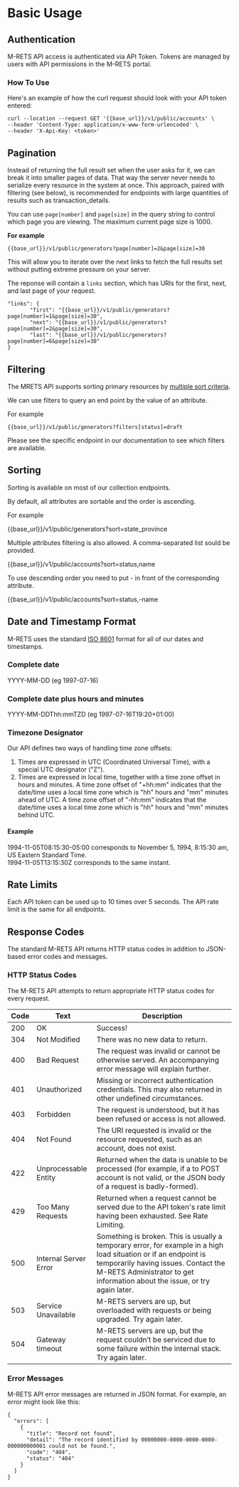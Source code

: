 # Basic Usage

## Authentication

M-RETS API access is authenticated via API Token. Tokens are managed by users with API permissions in the M-RETS portal.  

### How To Use

Here's an example of how the curl request should look with your API token entered:

```
curl --location --request GET '{{base_url}}/v1/public/accounts' \
--header 'Content-Type: application/x-www-form-urlencoded' \
--header 'X-Api-Key: <token>'
```
 
## Pagination

Instead of returning the full result set when the user asks for it, we can break it into smaller pages of data. That way the server never needs to serialize every resource in the system at once. This approach, paired with filtering (see below), is recommended for endpoints with large quantities of results such as transaction_details. 

You can use `page[number]` and `page[size]` in the query string to control which page you are viewing. The maximum current page size is 1000.

**For example**

```
{{base_url}}/v1/public/generators?page[number]=2&page[size]=30
```

This will allow you to iterate over the next links to fetch the full results set without putting extreme pressure on your server.


The reponse will contain a `links` section, which has URIs for the first, next, and last page of your request.

```
"links": {
       "first": "{{base_url}}/v1/public/generators?page[number]=1&page[size]=30",
       "next": "{{base_url}}/v1/public/generators?page[number]=2&page[size]=30",
       "last": "{{base_url}}/v1/public/generators?page[number]=6&page[size]=30"
}
```   
## Filtering

The MRETS API supports sorting primary resources by [multiple sort criteria](https://jsonapi.org/format/#fetching-sorting).

We can use filters to query an end point by the value of an attribute.

For example

```
{{base_url}}/v1/public/generators?filters[status]=draft
```

Please see the specific endpoint in our documentation to see which filters are available.

## Sorting

Sorting is available on most of our collection endpoints.

By default, all attributes are sortable and the order is ascending.

For example

{{base_url}}/v1/public/generators?sort=state_province

Multiple attributes filtering is also allowed. A comma-separated list sould be provided.

{{base_url}}/v1/public/accounts?sort=status,name

To use descending order you need to put - in front of the corresponding attribute.

{{base_url}}/v1/public/accounts?sort=status,-name

## Date and Timestamp Format

M-RETS uses the standard [ISO 8601](https://www.w3.org/TR/NOTE-datetime) format for all of our dates and timestamps.

### Complete date
YYYY-MM-DD (eg 1997-07-16)  
### Complete date plus hours and minutes
YYYY-MM-DDThh:mmTZD (eg 1997-07-16T19:20+01:00)

### Timezone Designator
Our API defines two ways of handling time zone offsets:

1. Times are expressed in UTC (Coordinated Universal Time), with a special UTC designator ("Z").
2. Times are expressed in local time, together with a time zone offset in hours and minutes. A time zone offset of "+hh:mm" indicates that the date/time uses a local time zone which is "hh" hours and "mm" minutes ahead of UTC. A time zone offset of "-hh:mm" indicates that the date/time uses a local time zone which is "hh" hours and "mm" minutes behind UTC. 

#### Example

1994-11-05T08:15:30-05:00 corresponds to November 5, 1994, 8:15:30 am, US Eastern Standard Time.  
1994-11-05T13:15:30Z corresponds to the same instant.

## Rate Limits

Each API token can be used up to 10 times over 5 seconds. The API rate limit is the same for all endpoints.

## Response Codes

The standard M-RETS API returns HTTP status codes in addition to JSON-based error codes and messages.

### HTTP Status Codes

The M-RETS API attempts to return appropriate HTTP status codes for every request.

| Code | Text                  | Description                                                                                                                                                                                                                                                                                                |
| ---- | --------------------- | ---------------------------------------------------------------------------------------------------------------------------------------------------------------------------------------------------------------------------------------------------------------------------------------------------------- |
| 200  | OK                    | Success!                                                                                                                                                                                                                                                                                                   |
| 304  | Not Modified          | There was no new data to return.                                                                                                                                                                                                                                                                           |
| 400  | Bad Request           | The request was invalid or cannot be otherwise served. An accompanying error message will explain further.                                                                                                                                                                                                 |
| 401  | Unauthorized          | Missing or incorrect authentication credentials. This may also returned in other undefined circumstances.                                                                                                                                                                                                  |
| 403  | Forbidden             | The request is understood, but it has been refused or access is not allowed. |
| 404  | Not Found             | The URI requested is invalid or the resource requested, such as an account, does not exist.                                                                                                                                                                                                                |
| 422  | Unprocessable Entity  | Returned when the data is unable to be processed (for example, if a to POST account is not valid, or the JSON body of a request is badly-formed). |
| 429  | Too Many Requests| Returned when a request cannot be served due to the API token's rate limit having been exhausted. See Rate Limiting. |
| 500  | Internal Server Error | Something is broken. This is usually a temporary error, for example in a high load situation or if an endpoint is temporarily having issues. Contact the M-RETS Administrator to get information about the issue, or try again later.                                                                      |
| 503  | Service Unavailable   | M-RETS servers are up, but overloaded with requests or being upgraded. Try again later.                                                                                                                                                                                                                                 |
| 504  | Gateway timeout       | M-RETS servers are up, but the request couldn’t be serviced due to some failure within the internal stack. Try again later.                                                                                                                                                                         |

### Error Messages

M-RETS API error messages are returned in JSON format. For example, an error might look like this:

```
{
  "errors": [
    {
      "title": "Record not found",
      "detail": "The record identified by 00000000-0000-0000-0000-000000000001 could not be found.",
      "code": "404",
      "status": "404"
    }
  ]
}
```




